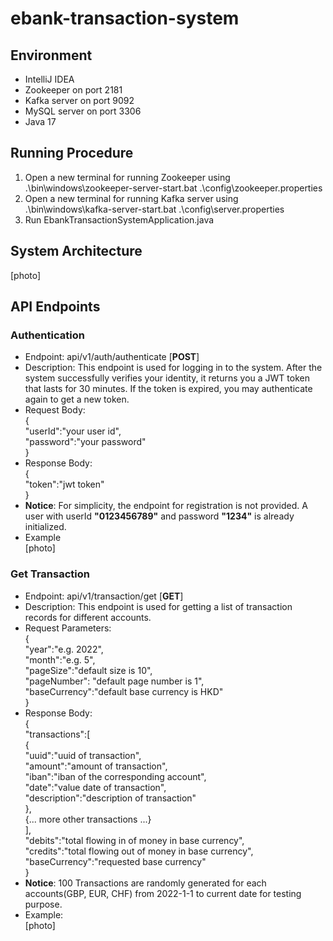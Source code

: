 # ebank-transaction-system  
  
## Environment
- IntelliJ IDEA
- Zookeeper on port 2181
- Kafka server on port 9092
- MySQL server on port 3306
- Java 17

## Running Procedure
1. Open a new terminal for running Zookeeper using .\bin\windows\zookeeper-server-start.bat .\config\zookeeper.properties
2. Open a new terminal for running Kafka server using .\bin\windows\kafka-server-start.bat .\config\server.properties
3. Run EbankTransactionSystemApplication.java

## System Architecture
[photo]

## API Endpoints
### Authentication
- Endpoint: api/v1/auth/authenticate [**POST**]
- Description: This endpoint is used for logging in to the system. After the system successfully verifies your identity, it 
returns you a JWT token that lasts for 30 minutes. If the token is expired, you may authenticate again to get a new token.
- Request Body:  
{  
  "userId":"your user id",  
  "password":"your password"  
}
- Response Body:  
{  
"token":"jwt token"  
}
- **Notice**: For simplicity, the endpoint for registration is not provided. 
A user with userId **"0123456789"** and password **"1234"** is already initialized.  
- Example  
[photo]
### Get Transaction
- Endpoint: api/v1/transaction/get [**GET**]
- Description: This endpoint is used for getting a list of transaction records for different accounts.
- Request Parameters:  
{  
"year":"e.g. 2022",   
"month":"e.g. 5",  
"pageSize":"default size is 10",   
"pageNumber": "default page number is 1",   
"baseCurrency":"default base currency is HKD"  
}
- Response Body:  
{  
"transactions":[  
{  
"uuid":"uuid of transaction",  
"amount":"amount of transaction",  
"iban":"iban of the corresponding account",  
"date":"value date of transaction",  
"description":"description of transaction"  
},  
{... more other transactions ...}  
],  
"debits":"total flowing in of money in base currency",  
"credits":"total flowing out of money in base currency",  
"baseCurrency":"requested base currency"  
}
- **Notice**: 100 Transactions are randomly generated for each accounts(GBP, EUR, CHF) from 2022-1-1 to current date for
testing purpose. 
- Example:  
[photo]

